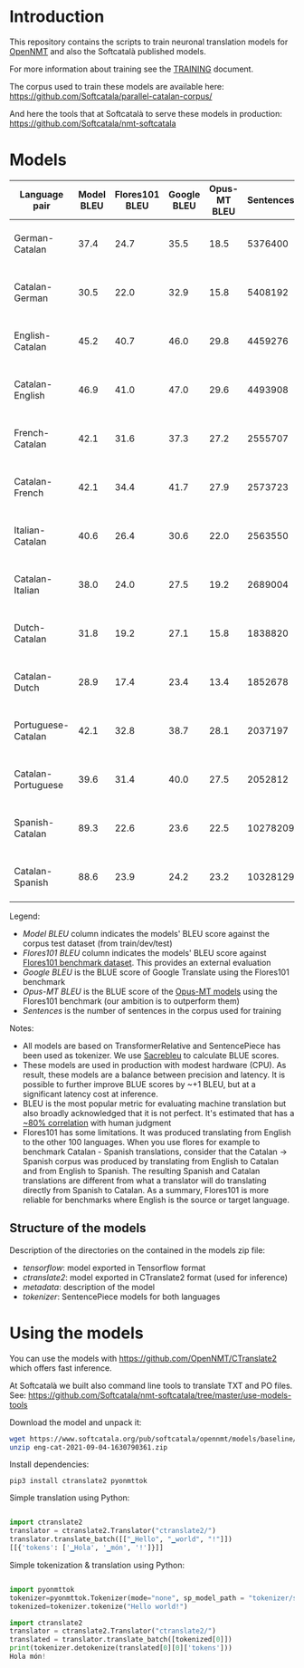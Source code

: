 # Introduction

This repository contains the scripts to train neuronal translation models for [OpenNMT](https://opennmt.net/) and also the Softcatalà published models.

For more information about training see the [TRAINING](TRAINING.md) document.

The corpus used to train these models are available here: https://github.com/Softcatala/parallel-catalan-corpus/

And here the tools that at Softcatalà to serve these models in production: https://github.com/Softcatala/nmt-softcatala

# Models

Language pair | Model BLEU | Flores101 BLEU | Google BLEU | Opus-MT BLEU | Sentences | Download model
|---|---|---|---|---|---|---
|German-Catalan | 37.4 |24.7 |35.5 |18.5| 5376400 | [deu-cat-2021-10-23.zip](https://www.softcatala.org/pub/softcatala/opennmt/models/2021-10-27/deu-cat-2021-10-23.zip)
|Catalan-German | 30.5 |22.0 |32.9 |15.8| 5408192 | [cat-deu-2021-10-27.zip](https://www.softcatala.org/pub/softcatala/opennmt/models/2021-10-27/cat-deu-2021-10-27.zip)
|English-Catalan | 45.2 |40.7 |46.0 |29.8| 4459276 | [eng-cat-2021-10-23.zip](https://www.softcatala.org/pub/softcatala/opennmt/models/2021-10-27/eng-cat-2021-10-23.zip)
|Catalan-English | 46.9 |41.0 |47.0 |29.6| 4493908 | [cat-eng-2021-10-24.zip](https://www.softcatala.org/pub/softcatala/opennmt/models/2021-10-27/cat-eng-2021-10-24.zip)
|French-Catalan | 42.1 |31.6 |37.3 |27.2| 2555707 | [fra-cat-2021-10-25.zip](https://www.softcatala.org/pub/softcatala/opennmt/models/2021-10-27/fra-cat-2021-10-25.zip)
|Catalan-French | 42.1 |34.4 |41.7 |27.9| 2573723 | [cat-fra-2021-10-27.zip](https://www.softcatala.org/pub/softcatala/opennmt/models/2021-10-27/cat-fra-2021-10-27.zip)
|Italian-Catalan | 40.6 |26.4 |30.6 |22.0| 2563550 | [ita-cat-2021-10-25.zip](https://www.softcatala.org/pub/softcatala/opennmt/models/2021-10-27/ita-cat-2021-10-25.zip)
|Catalan-Italian | 38.0 |24.0 |27.5 |19.2| 2689004 | [cat-ita-2021-10-26.zip](https://www.softcatala.org/pub/softcatala/opennmt/models/2021-10-27/cat-ita-2021-10-26.zip)
|Dutch-Catalan | 31.8 |19.2 |27.1 |15.8| 1838820 | [nld-cat-2021-10-24.zip](https://www.softcatala.org/pub/softcatala/opennmt/models/2021-10-27/nld-cat-2021-10-24.zip)
|Catalan-Dutch | 28.9 |17.4 |23.4 |13.4| 1852678 | [cat-nld-2021-10-28.zip](https://www.softcatala.org/pub/softcatala/opennmt/models/2021-10-27/cat-nld-2021-10-28.zip)
|Portuguese-Catalan | 42.1 |32.8 |38.7 |28.1| 2037197 | [por-cat-2021-10-26.zip](https://www.softcatala.org/pub/softcatala/opennmt/models/2021-10-27/por-cat-2021-10-26.zip)
|Catalan-Portuguese | 39.6 |31.4 |40.0 |27.5| 2052812 | [cat-por-2021-10-27.zip](https://www.softcatala.org/pub/softcatala/opennmt/models/2021-10-27/cat-por-2021-10-27.zip)
|Spanish-Catalan | 89.3 |22.6 |23.6 |22.5| 10278209 | [spa-cat-2021-10-28.zip](https://www.softcatala.org/pub/softcatala/opennmt/models/2021-10-27/spa-cat-2021-10-28.zip)
|Catalan-Spanish | 88.6 |23.9 |24.2 |23.2| 10328129 | [cat-spa-2021-10-29.zip](https://www.softcatala.org/pub/softcatala/opennmt/models/2021-10-27/cat-spa-2021-10-29.zip)

Legend:
* *Model BLEU* column indicates the models' BLEU score against the corpus test dataset (from train/dev/test)
* *Flores101 BLEU* column indicates the models' BLEU score against [Flores101 benchmark dataset](https://github.com/facebookresearch/flores). This provides an external evaluation
* *Google BLEU* is the BLUE score of Google Translate using the Flores101 benchmark
* *Opus-MT BLEU* is the BLUE score of the [Opus-MT models](https://github.com/Helsinki-NLP/Opus-MT) using the Flores101 benchmark (our ambition is to outperform them)
* *Sentences* is the number of sentences in the corpus used for training

Notes:
* All models are based on TransformerRelative and SentencePiece has been used as tokenizer. We use [Sacrebleu](https://github.com/mjpost/sacrebleu) to calculate BLUE scores.
* These models are used in production with modest hardware (CPU). As result, these models are a balance between precision and latency. It is possible to further improve BLUE scores by ~+1 BLEU, but at a significant latency cost at inference.
* BLEU is the most popular metric for evaluating machine translation but also broadly acknowledged that it is not perfect. It's estimated that has a [~80% correlation](https://aclanthology.org/W05-0909.pdf) with human judgment
* Flores101 has some limitations. It was produced translating from English to the other 100 languages. When you use flores for example to benchmark Catalan - Spanish translations, consider that the Catalan -> Spanish corpus was produced by translating from English to Catalan and from English to Spanish. The resulting Spanish and Catalan translations are different from what a translator will do translating directly from Spanish to Catalan. As a summary, Flores101 is more reliable for benchmarks where English is the source or target language. 

## Structure of the models

Description of the directories on the contained in the models zip file:

* *tensorflow*: model exported in Tensorflow format
* *ctranslate2*: model exported in CTranslate2 format (used for inference)
* *metadata*: description of the model
* *tokenizer*: SentencePiece models for both languages

# Using the models

You can use the models with https://github.com/OpenNMT/CTranslate2 which offers fast inference.

At Softcatalà we built also command line tools to translate TXT and PO files. See: https://github.com/Softcatala/nmt-softcatala/tree/master/use-models-tools


Download the model and unpack it:

```bash
wget https://www.softcatala.org/pub/softcatala/opennmt/models/baseline/eng-cat-2021-09-04-1630790361.zip
unzip eng-cat-2021-09-04-1630790361.zip
```

Install dependencies:

```pip3 install ctranslate2 pyonmttok```

Simple translation using Python:

```python

import ctranslate2
translator = ctranslate2.Translator("ctranslate2/")
translator.translate_batch([["▁Hello", "▁world", "!"]])
[[{'tokens': ['▁Hola', '▁món', '!']}]]

```

Simple tokenization & translation using Python:


```python

import pyonmttok
tokenizer=pyonmttok.Tokenizer(mode="none", sp_model_path = "tokenizer/sp_m.model")
tokenized=tokenizer.tokenize("Hello world!")

import ctranslate2
translator = ctranslate2.Translator("ctranslate2/")
translated = translator.translate_batch([tokenized[0]])
print(tokenizer.detokenize(translated[0][0]['tokens']))
Hola món!
```
